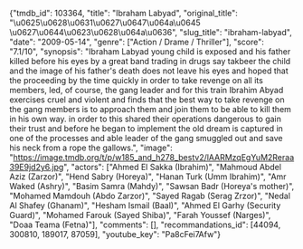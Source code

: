 {"tmdb_id": 103364, "title": "Ibraham Labyad", "original_title": "\u0625\u0628\u0631\u0627\u0647\u064a\u0645 \u0627\u0644\u0623\u0628\u064a\u0636", "slug_title": "ibraham-labyad", "date": "2009-05-14", "genre": ["Action / Drame / Thriller"], "score": "7.1/10", "synopsis": "Ibraham Labyad young child is exposed and his father killed before his eyes by a great band trading in drugs say takbeer the child and the image of his father's death does not leave his eyes and hoped that the proceeding by the time quickly in order to take revenge on all its members, led, of course, the gang leader and for this train Ibrahim Abyad exercises cruel and violent and finds that the best way to take revenge on the gang members is to approach them and join them to be able to kill them in his own way. in order to this shared their operations dangerous to gain their trust and before he began to implement the old dream is captured in one of the processes and able leader of the gang smuggled out and save his neck from a rope the gallows.", "image": "https://image.tmdb.org/t/p/w185_and_h278_bestv2/lAARMzqEgYuM2Reraa39E9jd2y6.jpg", "actors": ["Ahmed El Sakka (Ibrahim)", "Mahmoud Abdel Aziz (Zarzor)", "Hend Sabry (Horeya)", "Hanan Turk (Umm Ibrahim)", "Amr Waked (Ashry)", "Basim Samra (Mahdy)", "Sawsan Badr (Horeya's mother)", "Mohamed Mamdouh (Abdo Zarzor)", "Sayed Ragab (Serag Zrzor)", "Nedal Al Shafey (Ghanam)", "Hesham Ismail (Baal)", "Ahmed El Garhy (Security Guard)", "Mohamed Farouk (Sayed Shiba)", "Farah Youssef (Narges)", "Doaa Teama (Fetna)"], "comments": [], "recommandations_id": [44094, 300810, 189017, 87059], "youtube_key": "Pa8cFei7Afw"}